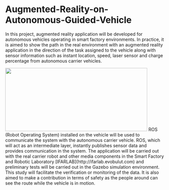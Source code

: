 # Augmented-Reality-on-Autonomous-Guided-Vehicle
In this project, augmented reality application will be developed for autonomous vehicles operating in smart factory environments. In practice, it is aimed to show the path in the real environment with an augmented reality application in the direction of the task assigned to the vehicle along with sensor information such as instant location, speed, laser sensor and charge percentage from autonomous carrier vehicles.

<img src="https://github.com/zekeriyyaa/Augmented-Reality-on-Autonomous-Guided-Vehicle/blob/master/images/systemArchitecture.PNG" width="450px" height="200px"/>
ROS (Robot Operating System) installed on the vehicle will be used to communicate the system with the autonomous carrier vehicle. ROS, which will act as an intermediate layer, instantly publishes sensor data and provides communication in the system. The application will be carried out with the real carrier robot and other media components in the Smart Factory and Robotic Laboratory [IFARLAB](http://ifarlab.evobulut.com) and preliminary tests will be carried out in the Gazebo simulation environment. This study will facilitate the verification or monitoring of the data. It is also aimed to make a contribution in terms of safety as the people around can see the route while the vehicle is in motion.
